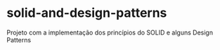 # solid-and-design-patterns
Projeto com a implementação dos princípios do SOLID e alguns Design Patterns